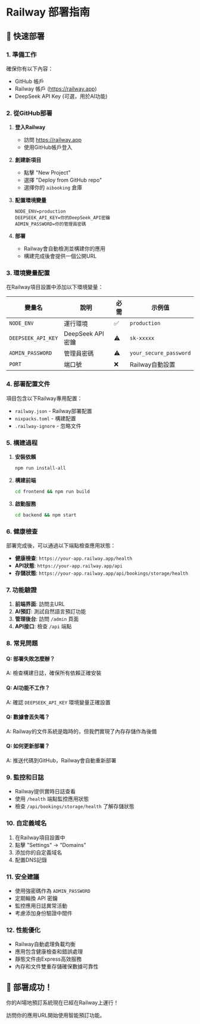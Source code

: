 # Railway 部署指南

## 🚀 快速部署

### 1. 準備工作

確保你有以下內容：
- GitHub 帳戶
- Railway 帳戶 (https://railway.app)
- DeepSeek API Key (可選，用於AI功能)

### 2. 從GitHub部署

1. **登入Railway**
   - 訪問 https://railway.app
   - 使用GitHub帳戶登入

2. **創建新項目**
   - 點擊 "New Project"
   - 選擇 "Deploy from GitHub repo"
   - 選擇你的 `aibooking` 倉庫

3. **配置環境變量**
   ```
   NODE_ENV=production
   DEEPSEEK_API_KEY=你的DeepSeek_API密鑰
   ADMIN_PASSWORD=你的管理員密碼
   ```

4. **部署**
   - Railway會自動檢測並構建你的應用
   - 構建完成後會提供一個公開URL

### 3. 環境變量配置

在Railway項目設置中添加以下環境變量：

| 變量名 | 說明 | 必需 | 示例值 |
|--------|------|------|---------|
| `NODE_ENV` | 運行環境 | ✅ | `production` |
| `DEEPSEEK_API_KEY` | DeepSeek API密鑰 | ⚠️ | `sk-xxxxx` |
| `ADMIN_PASSWORD` | 管理員密碼 | ⚠️ | `your_secure_password` |
| `PORT` | 端口號 | ❌ | Railway自動設置 |

### 4. 部署配置文件

項目包含以下Railway專用配置：

- `railway.json` - Railway部署配置
- `nixpacks.toml` - 構建配置
- `.railway-ignore` - 忽略文件

### 5. 構建過程

1. **安裝依賴**
   ```bash
   npm run install-all
   ```

2. **構建前端**
   ```bash
   cd frontend && npm run build
   ```

3. **啟動服務**
   ```bash
   cd backend && npm start
   ```

### 6. 健康檢查

部署完成後，可以通過以下端點檢查應用狀態：

- **健康檢查**: `https://your-app.railway.app/health`
- **API狀態**: `https://your-app.railway.app/api`
- **存儲狀態**: `https://your-app.railway.app/api/bookings/storage/health`

### 7. 功能驗證

1. **前端界面**: 訪問主URL
2. **AI預訂**: 測試自然語言預訂功能
3. **管理後台**: 訪問 `/admin` 頁面
4. **API接口**: 檢查 `/api` 端點

### 8. 常見問題

#### Q: 部署失敗怎麼辦？
A: 檢查構建日誌，確保所有依賴正確安裝

#### Q: AI功能不工作？
A: 確認 `DEEPSEEK_API_KEY` 環境變量正確設置

#### Q: 數據會丟失嗎？
A: Railway的文件系統是臨時的，但我們實現了內存存儲作為後備

#### Q: 如何更新部署？
A: 推送代碼到GitHub，Railway會自動重新部署

### 9. 監控和日誌

- Railway提供實時日誌查看
- 使用 `/health` 端點監控應用狀態
- 檢查 `/api/bookings/storage/health` 了解存儲狀態

### 10. 自定義域名

1. 在Railway項目設置中
2. 點擊 "Settings" → "Domains"
3. 添加你的自定義域名
4. 配置DNS記錄

### 11. 安全建議

- 使用強密碼作為 `ADMIN_PASSWORD`
- 定期輪換 API 密鑰
- 監控應用日誌異常活動
- 考慮添加身份驗證中間件

### 12. 性能優化

- Railway自動處理負載均衡
- 應用包含健康檢查和錯誤處理
- 靜態文件由Express高效服務
- 內存和文件雙重存儲確保數據可靠性

## 🎉 部署成功！

你的AI場地預訂系統現在已經在Railway上運行！

訪問你的應用URL開始使用智能預訂功能。 